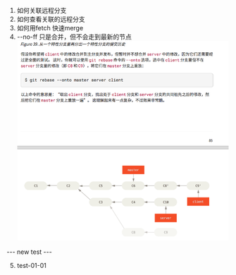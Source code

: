 1. 如何关联远程分支
2. 如何查看关联的远程分支
3. 如何用fetch 快速merge
4. --no-ff 只是合并，但不会走到最新的节点
![实现一下](2019-11-16-02-02-22.png)

--- new test ---

5. test-01-01
